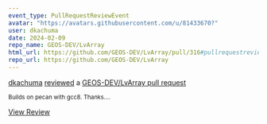```yaml
---
event_type: PullRequestReviewEvent
avatar: "https://avatars.githubusercontent.com/u/81433670?"
user: dkachuma
date: 2024-02-09
repo_name: GEOS-DEV/LvArray
html_url: https://github.com/GEOS-DEV/LvArray/pull/316#pullrequestreview-1872693086
repo_url: https://github.com/GEOS-DEV/LvArray
---
```


<a href='https://github.com/dkachuma' target='_blank'>dkachuma</a> <a href='https://github.com/GEOS-DEV/LvArray/pull/316#pullrequestreview-1872693086' target='_blank'>reviewed</a> a <a href='https://github.com/GEOS-DEV/LvArray/pull/316' target='_blank'>GEOS-DEV/LvArray pull request</a>

<small>Builds on pecan with gcc8. Thanks....</small>

<a href='https://github.com/GEOS-DEV/LvArray/pull/316#pullrequestreview-1872693086' target='_blank'>View Review</a>